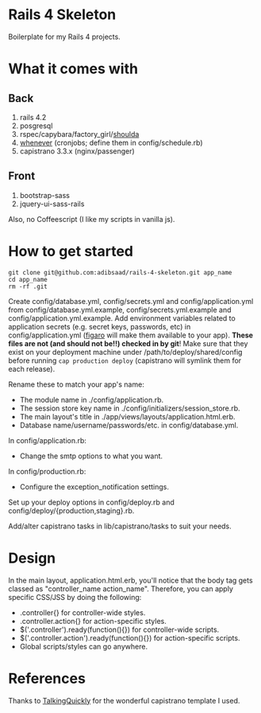 # Rails 4 Skeleton

Boilerplate for my Rails 4 projects.

# What it comes with

## Back
1. rails 4.2
1. posgresql
1. rspec/capybara/factory_girl/[shoulda](https://github.com/thoughtbot/shoulda)
1. [whenever](https://github.com/javan/whenever) (cronjobs; define them in config/schedule.rb)
1. capistrano 3.3.x (nginx/passenger)

## Front
1. bootstrap-sass
1. jquery-ui-sass-rails

Also, no Coffeescript (I like my scripts in vanilla js).

# How to get started

```
git clone git@github.com:adibsaad/rails-4-skeleton.git app_name
cd app_name
rm -rf .git
```

Create config/database.yml, config/secrets.yml and config/application.yml from config/database.yml.example,
config/secrets.yml.example and config/application.yml.example. Add environment variables related to application
secrets (e.g. secret keys, passwords, etc) in config/application.yml ([figaro](https://github.com/laserlemon/figaro)
will make them available to your app). **These files are not (and should not be!!) checked in by git**! Make sure that they
exist on your deployment machine under /path/to/deploy/shared/config before running ```cap production deploy```
(capistrano will symlink them for each release).

Rename these to match your app's name:
- The module name in ./config/application.rb.
- The session store key name in ./config/initializers/session_store.rb.
- The main layout's title in ./app/views/layouts/application.html.erb.
- Database name/username/passwords/etc. in config/database.yml.

In config/application.rb:
- Change the smtp options to what you want.

In config/production.rb:
- Configure the exception_notification settings.

Set up your deploy options in config/deploy.rb and config/deploy/{production,staging}.rb.

Add/alter capistrano tasks in lib/capistrano/tasks to suit your needs.

# Design

In the main layout, application.html.erb, you'll notice that
the body tag gets classed as "controller_name action_name".
Therefore, you can apply specific CSS/JSS by doing the following:
- .controller{} for controller-wide styles.
- .controller.action{} for action-specific styles.
- $('.controller').ready(function(){}) for controller-wide scripts.
- $('.controller.action').ready(function(){}) for action-specific scripts.
- Global scripts/styles can go anywhere.

# References

Thanks to [TalkingQuickly](https://github.com/TalkingQuickly/capistrano-3-rails-template) for the wonderful
capistrano template I used.
